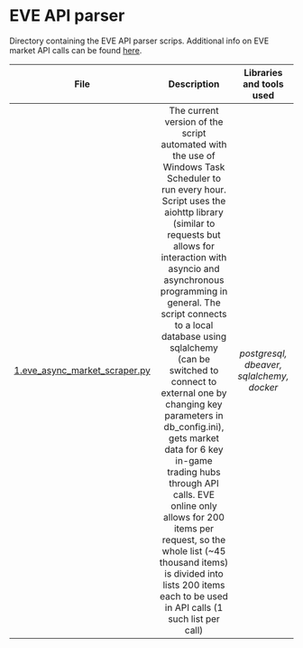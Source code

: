 # EVE API parser
Directory containing the EVE API parser scrips. Additional info on EVE market API calls can be found [here](https://wiki.eveuniversity.org/API_access_to_market_data).

| File | Description | Libraries and tools used |
| :--------------------: | :---------------------: |:---------------------------:|
| [1.eve_async_market_scraper.py](https://github.com/samalyarov/eve_online_market_analysis/tree/main/postgresql_db)| The current version of the script automated with the use of Windows Task Scheduler to run every hour. Script uses the aiohttp library (similar to requests but allows for interaction with asyncio and asynchronous programming in general. The script connects to a local database using sqlalchemy (can be switched to connect to external one by changing key parameters in db_config.ini), gets market data for 6 key in-game trading hubs through API calls. EVE online only allows for 200 items per request, so the whole list (~45 thousand items) is divided into lists 200 items each to be used in API calls (1 such list per call) | *postgresql, dbeaver, sqlalchemy, docker* |
